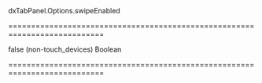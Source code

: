 <!--id-->dxTabPanel.Options.swipeEnabled<!--/id-->
===========================================================================
<!--default-->false (non-touch_devices)<!--/default-->
<!--type-->Boolean<!--/type-->
===========================================================================

